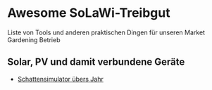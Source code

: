 # Awesome  SoLaWi-Treibgut
Liste von Tools und anderen praktischen Dingen für unseren Market Gardening Betrieb


## Solar, PV und damit verbundene Geräte
- [Schattensimulator übers Jahr](https://www.google.com](http://shadowcalculator.eu/#/lat/50.37842191448231/lng/8.687300704961647)http://shadowcalculator.eu/#/lat/50.37842191448231/lng/8.687300704961647)
